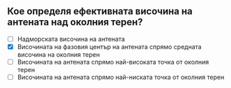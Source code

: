 ## Кое определя ефективната височина на антената над околния терен?

<!-- Верният отговор е отбелязан с [X] -->

- [ ] Надморската височина на антената
- [X] Височината на фазовия център на антената спрямо средната височина на околния терен
- [ ] Височината на антената спрямо най-високата точка от околния терен
- [ ] Височината на антената спрямо най-ниската точка от околния терен
